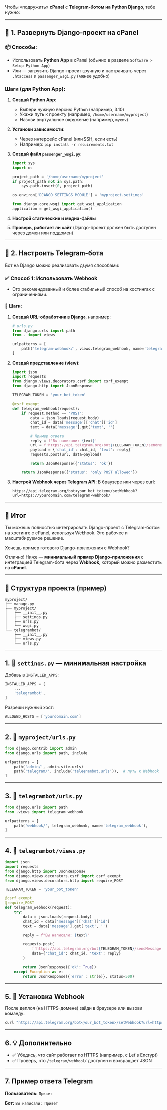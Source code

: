 Чтобы «подружить» **cPanel** с **Telegram-ботом на Python Django**, тебе нужно:

---

## 🔧 1. Развернуть Django-проект на cPanel

### 📦 Способы:

* Использовать **Python App** в cPanel (обычно в разделе `Software > Setup Python App`)
* Или — загрузить Django-проект вручную и настраивать через `.htaccess` и `passenger_wsgi.py` (менее удобно)

### Шаги (для Python App):

1. **Создай Python App**:

   * Выбери нужную версию Python (например, 3.10)
   * Укажи путь к проекту (например, `/home/username/myproject`)
   * Назови виртуальное окружение (например, `myenv`)

2. **Установи зависимости**:

   * Через интерфейс cPanel (или SSH, если есть)
   * Например: `pip install -r requirements.txt`

3. **Создай файл `passenger_wsgi.py`**:

   ```python
   import sys
   import os

   project_path = '/home/username/myproject'
   if project_path not in sys.path:
       sys.path.insert(0, project_path)

   os.environ['DJANGO_SETTINGS_MODULE'] = 'myproject.settings'

   from django.core.wsgi import get_wsgi_application
   application = get_wsgi_application()
   ```

4. **Настрой статические и медиа-файлы**

5. **Проверь, работает ли сайт** (Django-проект должен быть доступен через домен или поддомен)

---

## 🤖 2. Настроить Telegram-бота

Бот на Django можно реализовать двумя способами:

### ✅ Способ 1: Использовать **Webhook**

* Это рекомендованный и более стабильный способ на хостингах с ограничениями.

#### 📌 Шаги:

1. **Создай URL-обработчик в Django**, например:

   ```python
   # urls.py
   from django.urls import path
   from . import views

   urlpatterns = [
       path('telegram-webhook/', views.telegram_webhook, name='telegram_webhook'),
   ]
   ```

2. **Создай представление (view)**:

   ```python
   import json
   import requests
   from django.views.decorators.csrf import csrf_exempt
   from django.http import JsonResponse

   TELEGRAM_TOKEN = 'your_bot_token'

   @csrf_exempt
   def telegram_webhook(request):
       if request.method == 'POST':
           data = json.loads(request.body)
           chat_id = data['message']['chat']['id']
           text = data['message'].get('text', '')

           # Пример ответа
           reply = f'Вы написали: {text}'
           url = f'https://api.telegram.org/bot{TELEGRAM_TOKEN}/sendMessage'
           payload = {'chat_id': chat_id, 'text': reply}
           requests.post(url, data=payload)

           return JsonResponse({'status': 'ok'})

       return JsonResponse({'status': 'only POST allowed'})
   ```

3. **Настрой Webhook через Telegram API**:
   В браузере или через curl:

   ```
   https://api.telegram.org/bot<your_bot_token>/setWebhook?url=https://yourdomain.com/telegram-webhook/
   ```

---


## 🎯 Итог

Ты можешь полностью интегрировать Django-проект с Telegram-ботом на хостинге с cPanel, используя Webhook. Это рабочее и масштабируемое решение.

Хочешь пример готового Django-приложения с Webhook?


Отлично! Ниже — **минимальный пример Django-приложения** с интеграцией Telegram-бота через **Webhook**, который можно разместить на **cPanel**.

---

## 📁 Структура проекта (пример)

```
myproject/
├── manage.py
├── myproject/
│   ├── __init__.py
│   ├── settings.py
│   ├── urls.py
│   └── wsgi.py
└── telegrambot/
    ├── __init__.py
    ├── views.py
    └── urls.py
```

---

## 1. 🧠 `settings.py` — минимальная настройка

Добавь в `INSTALLED_APPS`:

```python
INSTALLED_APPS = [
    ...
    'telegrambot',
]
```

Разреши нужный хост:

```python
ALLOWED_HOSTS = ['yourdomain.com']
```

---

## 2. 🔌 `myproject/urls.py`

```python
from django.contrib import admin
from django.urls import path, include

urlpatterns = [
    path('admin/', admin.site.urls),
    path('telegram/', include('telegrambot.urls')),  # путь к Webhook
]
```

---

## 3. 📡 `telegrambot/urls.py`

```python
from django.urls import path
from .views import telegram_webhook

urlpatterns = [
    path('webhook/', telegram_webhook, name='telegram_webhook'),
]
```

---

## 4. 🤖 `telegrambot/views.py`

```python
import json
import requests
from django.http import JsonResponse
from django.views.decorators.csrf import csrf_exempt
from django.views.decorators.http import require_POST

TELEGRAM_TOKEN = 'your_bot_token'

@csrf_exempt
@require_POST
def telegram_webhook(request):
    try:
        data = json.loads(request.body)
        chat_id = data['message']['chat']['id']
        text = data['message'].get('text', '')

        reply = f"Вы написали: {text}"

        requests.post(
            f'https://api.telegram.org/bot{TELEGRAM_TOKEN}/sendMessage',
            data={'chat_id': chat_id, 'text': reply}
        )

        return JsonResponse({'ok': True})
    except Exception as e:
        return JsonResponse({'error': str(e)}, status=500)
```

---

## 5. 🚀 Установка Webhook

После деплоя (на HTTPS-домене) зайди в браузере или вызови команду:

```bash
curl "https://api.telegram.org/bot<your_bot_token>/setWebhook?url=https://yourdomain.com/telegram/webhook/"
```

---

## 6. 💡 Дополнительно

* ✅ Убедись, что сайт работает по HTTPS (например, с Let's Encrypt)
* ✅ Проверь, что `/telegram/webhook/` доступен и возвращает JSON

---

## 7. Пример ответа Telegram

**Пользователь:** `Привет`

**Бот:** `Вы написали: Привет`

